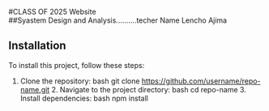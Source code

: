 #CLASS OF 2025 Website           
##Syastem Design and Analysis..........techer Name Lencho Ajima
## Installation
To install this project, follow these steps:
1. Clone the repository:
    bash
    git clone https://github.com/username/repo-name.git
    2. Navigate to the project directory:
    bash
    cd repo-name
    3. Install dependencies:
    bash
    npm install
